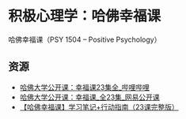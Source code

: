 # 积极心理学：哈佛幸福课

哈佛幸福课（PSY 1504 – Positive Psychology）



## 资源

* [哈佛大学公开课：幸福课23集全_哔哩哔哩](https://www.bilibili.com/video/av3404845/)
* [哈佛大学公开课：幸福课_全23集_网易公开课](https://open.163.com/special/positivepsychology/)
* [【哈佛幸福课】学习笔记+行动指南（23课完整版）](https://www.douban.com/group/topic/27812697/)

